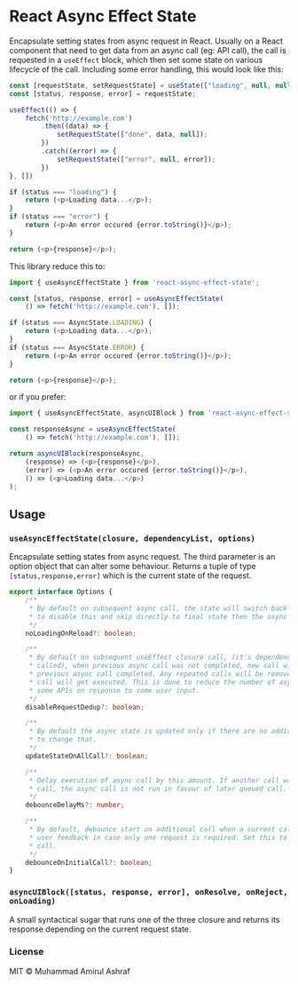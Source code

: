 # React Async Effect State

Encapsulate setting states from async request in React. Usually on a React component that need to 
get data from an async call (eg: API call), the call is requested in a `useEffect` block, which
then set some state on various lifecycle of the call. Including some error handling, this 
would look like this:

```javascript
const [requestState, setRequestState] = useState(["loading", null, null]);
const [status, response, error] = requestState;

useEffect(() => {
    fetch('http://example.com')
        .then((data) => {
            setRequestState(["done", data, null]);
        })
        .catch((error) => {
            setRequestState(["error", null, error]);
        })
}, [])

if (status === "loading") {
    return (<p>Loading data...</p>);
}
if (status === "error") {
    return (<p>An error occured {error.toString()}</p>);
}

return (<p>{response}</p>);
```

This library reduce this to:

```javascript
import { useAsyncEffectState } from 'react-async-effect-state';

const [status, response, error] = useAsyncEffectState(
    () => fetch('http://example.com'), []);

if (status === AsyncState.LOADING) {
    return (<p>Loading data...</p>);
}
if (status === AsyncState.ERROR) {
    return (<p>An error occured {error.toString()}</p>);
}

return (<p>{response}</p>);
```

or if you prefer:

```javascript
import { useAsyncEffectState, asyncUIBlock } from 'react-async-effect-state';

const responseAsync = useAsyncEffectState(
    () => fetch('http://example.com'), []);

return asyncUIBlock(responseAsync,
    (response) => (<p>{response}</p>),
    (error) => (<p>An error occured {error.toString()}</p>),
    () => (<p>Loading data...</p>)
);
```

## Usage

### `useAsyncEffectState(closure, dependencyList, options)`

Encapsulate setting states from async request. The third parameter is an option object that can
alter some behaviour. Returns a tuple of type `[status,response,error]` which is the current state
of the request.

```typescript
export interface Options {
    /**
     * By default on subsequent async call, the state will switch back to loading state. Set to true
     * to disable this and skip directly to final state then the async call resolve.
     */
    noLoadingOnReload?: boolean;

    /**
     * By default on subsequent useEffect closure call, (it's dependency was updated so it was
     * called), when previous async call was not completed, new call will only gets executed after
     * previous async call completed. Any repeated calls will be removed, meaning only one final
     * call will get executed. This is done to reduce the number of async call, which usually invoke
     * some APIs on response to some user input.
     */
    disableRequestDedup?: boolean;

    /**
     * By default the async state is updated only if there are no additional pending call. Set to true
     * to change that.
     */
    updateStateOnAllCall?: boolean;

    /**
     * Delay execution of async call by this amount. If another call was pending before the async
     * call, the async call is not run in favour of later queued call.
     */
    debounceDelayMs?: number;

    /**
     * By default, debounce start on additional call when a current call is running. This is to improve
     * user feedback in case only one request is required. Set this to true to delay even the first
     * call.
     */
    debounceOnInitialCall?: boolean;
}
```

### `asyncUIBlock([status, response, error], onResolve, onReject, onLoading)` 

A small syntactical sugar that runs one of the three closure and returns its response 
depending on the current request state.

### License

MIT © Muhammad Amirul Ashraf